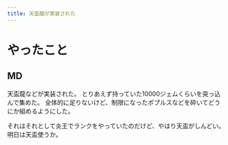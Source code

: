 ```yaml
---
title: 天盃龍が実装された
---
```


# やったこと

## MD

天盃龍などが実装された。
とりあえず持っていた10000ジェムくらいを突っ込んで集めた。
全体的に足りないけど、制限になったポプルスなどを砕いてどうにか組めるようにした。

それはそれとして炎王でランクをやっていたのだけど、やはり天盃がしんどい。
明日は天盃使うか。
